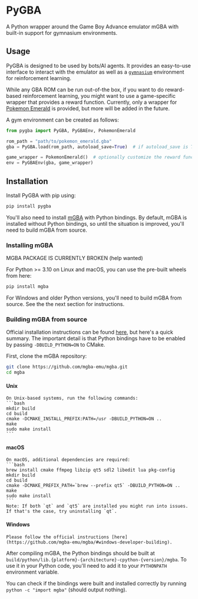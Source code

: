 # PyGBA

A Python wrapper around the Game Boy Advance emulator mGBA with built-in support for gymnasium environments.


## Usage

PyGBA is designed to be used by bots/AI agents. It provides an easy-to-use interface to interact with the emulator as well as a [`gymnasium`](https://github.com/Farama-Foundation/Gymnasium) environment for reinforcement learning.

While any GBA ROM can be run out-of-the box, if you want to do reward-based reinforcement learning, you might want to use a game-specific wrapper that provides a reward function. Currently, only a wrapper for [Pokemon Emerald](https://vimm.net/vault/5625) is provided, but more will be added in the future.

A gym environment can be created as follows:
```python
from pygba import PyGBA, PyGBAEnv, PokemonEmerald

rom_path = "path/to/pokemon_emerald.gba"
gba = PyGBA.load(rom_path, autoload_save=True)  # if autoload_save is True, a save file will be loaded if one exists next to the ROM

game_wrapper = PokemonEmerald()  # optionally customize the reward function by passing additional arguments
env = PyGBAEnv(gba, game_wrapper)
```


## Installation

Install PyGBA with pip using:
```bash
pip install pygba
```

You'll also need to install [mGBA](https://mgba.io/) with Python bindings. By default, mGBA is installed without Python bindings, so until the situation is improved, you'll need to build mGBA from source.


### Installing mGBA

MGBA PACKAGE IS CURRENTLY BROKEN (help wanted)

For Python >= 3.10 on Linux and macOS, you can use the pre-built wheels from here:
```bash
pip install mgba
```

For Windows and older Python versions, you'll need to build mGBA from source. See the the next section for instructions.

### Building mGBA from source

Official installation instructions can be found [here](https://github.com/mgba-emu/mgba/#compiling), but here's a quick summary.
The important detail is that Python bindings have to be enabled by passing `-DBUILD_PYTHON=ON` to CMake.

First, clone the mGBA repository:
```bash
git clone https://github.com/mgba-emu/mgba.git
cd mgba
```

#### Unix
    On Unix-based systems, run the following commands:
    ```bash
    mkdir build
    cd build
    cmake -DCMAKE_INSTALL_PREFIX:PATH=/usr -DBUILD_PYTHON=ON ..
    make
    sudo make install
    ```

#### macOS
    On macOS, additional dependencies are required:
    ```bash
    brew install cmake ffmpeg libzip qt5 sdl2 libedit lua pkg-config
    mkdir build
    cd build
    cmake -DCMAKE_PREFIX_PATH=`brew --prefix qt5` -DBUILD_PYTHON=ON ..
    make
    sudo make install
    ```
    Note: If both `qt` and `qt5` are installed you might run into issues. If that's the case, try uninstalling `qt`.

#### Windows
    Please follow the official instructions [here](https://github.com/mgba-emu/mgba/#windows-developer-building).

After compiling mGBA, the Python bindings should be built at `build/python/lib.{platform}-{architecture}-cpython-{version}/mgba`.
To use it in your Python code, you'll need to add it to your `PYTHONPATH` environment variable.

You can check if the bindings were built and installed correctly by running `python -c "import mgba"` (should output nothing).
